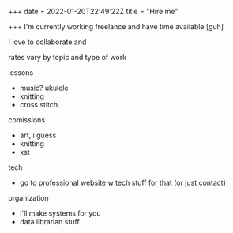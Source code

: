 +++
date = 2022-01-20T22:49:22Z
title = "Hire me"

+++
I'm currently working freelance and have time available \[guh\]

I love to collaborate and 

rates vary by topic and type of work

lessons

* music? ukulele
* knitting
* cross stitch

comissions

* art, i guess
* knitting
* xst

tech

* go to professional website w tech stuff for that (or just contact)

organization

* i'll make systems for you
* data librarian stuff